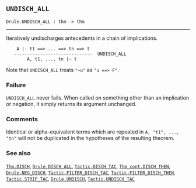 ## `UNDISCH_ALL`

``` hol4
Drule.UNDISCH_ALL : thm -> thm
```

------------------------------------------------------------------------

Iteratively undischarges antecedents in a chain of implications.

``` hol4
    A |- t1 ==> ... ==> tn ==> t
   ------------------------------  UNDISCH_ALL
        A, t1, ..., tn |- t
```

Note that `UNDISCH_ALL` treats `"~u"` as `"u ==> F"`.

### Failure

`UNDISCH_ALL` never fails. When called on something other than an
implication or negation, it simply returns its argument unchanged.

### Comments

Identical or alpha-equivalent terms which are repeated in
`A, "t1", ..., "tn"` will not be duplicated in the hypotheses of the
resulting theorem.

### See also

[`Thm.DISCH`](#Thm.DISCH), [`Drule.DISCH_ALL`](#Drule.DISCH_ALL),
[`Tactic.DISCH_TAC`](#Tactic.DISCH_TAC),
[`Thm_cont.DISCH_THEN`](#Thm_cont.DISCH_THEN),
[`Drule.NEG_DISCH`](#Drule.NEG_DISCH),
[`Tactic.FILTER_DISCH_TAC`](#Tactic.FILTER_DISCH_TAC),
[`Tactic.FILTER_DISCH_THEN`](#Tactic.FILTER_DISCH_THEN),
[`Tactic.STRIP_TAC`](#Tactic.STRIP_TAC),
[`Drule.UNDISCH`](#Drule.UNDISCH),
[`Tactic.UNDISCH_TAC`](#Tactic.UNDISCH_TAC)
